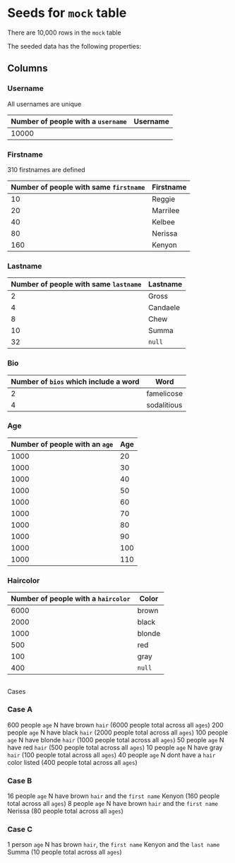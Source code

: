 # Seeds for `mock` table

There are 10,000 rows in the `mock` table

The seeded data has the following properties:

## Columns

### Username

All usernames are unique

| Number of people with a `username` | Username |
|------------------------------------|----------|
| 10000  | <unique> |

### Firstname

310 firstnames are defined

| Number of people with same `firstname` | Firstname |
|----------------------------------------|----------|
| 10  | Reggie |
| 20  | Marrilee |
| 40  | Kelbee |
| 80  | Nerissa |
| 160 | Kenyon |

### Lastname

| Number of people with same `lastname`  | Lastname |
|----------------------------------------|----------|
| 2  | Gross |
| 4  | Candaele |
| 8  | Chew |
| 10  | Summa |
| 32 | `null`

### Bio

| Number of `bios` which include a word  | Word |
|----------------------------------------|-----------|
| 2  | famelicose |
| 4  | sodalitious |

### Age

| Number of people with an `age`  | Age |
|----------------------------------------|----------|
| 1000  | 20 |
| 1000  | 30 |
| 1000  | 40 |
| 1000  | 50 |
| 1000  | 60 |
| 1000  | 70 |
| 1000  | 80 |
| 1000  | 90 |
| 1000  | 100 |
| 1000  | 110 |

### Haircolor

| Number of people with a `haircolor`  | Color |
|----------------------------------------|----------|
| 6000  | brown |
| 2000  | black |
| 1000  | blonde |
| 500  | red |
| 100  | gray |
| 400 | `null`

##

Cases

### Case A
600 people `age` N have brown `hair` (6000 people total across all `ages`)
200 people `age` N have black `hair` (2000 people total across all `ages`)
100 people `age` N have blonde `hair` (1000 people total across all `ages`)
50 people `age` N have red `hair` (500 people total across all `ages`)
10 people `age` N have gray `hair` (100 people total across all `ages`)
40 people `age` N dont have a `hair` color listed (400 people total across all `ages`)

### Case B
16 people `age` N have brown `hair` and the `first name` Kenyon (160 people total across all `ages`)
8 people `age` N have brown `hair` and the `first name` Nerissa (80 people total across all `ages`)

### Case C
1 person `age` N has brown `hair`, the `first name` Kenyon and the `last name` Summa (10 people total across all `ages`)

